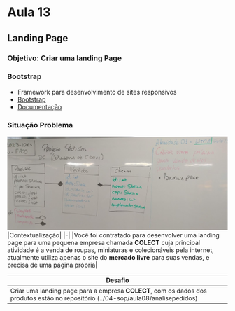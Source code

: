 # Aula 13
## Landing Page
### Objetivo: Criar uma landing Page

### Bootstrap
- Framework para desenvolvimento de sites responsivos
- [Bootstrap](https://getbootstrap.com/)
- [Documentação](https://getbootstrap.com/docs/4.5/getting-started/introduction/)

### Situação Problema
![Lousa](./lousa.jpg)
|Contextualização|
|-|
|Você foi contratado para desenvolver uma landing page para uma pequena empresa chamada **COLECT** cuja principal atividade é a venda de roupas, miniaturas e colecionáveis pela internet, atualmente utiliza apenas o site do **mercado livre** para suas vendas, e precisa de uma página própria|

|Desafio|
|-|
|Criar uma landing page para a empresa **COLECT**, com os dados dos produtos estão no reposítório (../04-sop/aula08/analisepedidos)|
